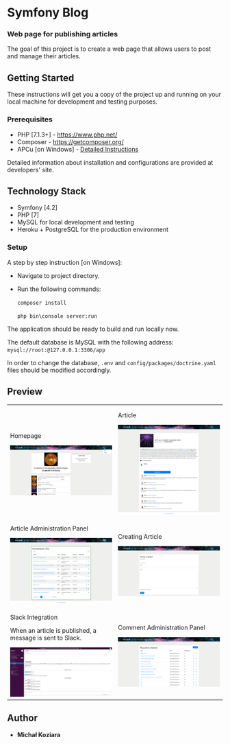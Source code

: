 # Symfony Blog
### Web page for publishing articles

The goal of this project is to create a web page that allows users to post and manage their articles.

## Getting Started

These instructions will get you a copy of the project up and running on 
your local machine for development and testing purposes.

### Prerequisites

* PHP [7.1.3+] - https://www.php.net/
* Composer - https://getcomposer.org/
* APCu [on Windows] - [Detailed Instructions](https://stackoverflow.com/questions/24448261/how-to-install-apcu-in-windows)

Detailed information about installation and configurations are provided at developers' site.

## Technology Stack

* Symfony [4.2]
* PHP [7]
* MySQL for local development and testing
* Heroku + PostgreSQL for the production environment

### Setup 

A step by step instruction [on Windows]:
* Navigate to project directory.
* Run the following commands:

    ``composer install``
    
    ``php bin\console server:run``

The application should be ready to build and run locally now.

The default database is MySQL with the following address:
``mysql://root:@127.0.0.1:3306/app``

In order to change the database, ``.env`` and ``config/packages/doctrine.yaml`` files should be modified accordingly.

## Preview

<table>
    <tr>
        <td>
            <p>Homepage</p>
            <img src="images/img_1.png" alt="homepage" title="Homepage">
        </td>
        <td>
            <p>Article</p>
            <img src="images/img_2.png" alt="article" title="Article">
        </td>
    </tr>
    <tr>
        <td>
            <p>Article Administration Panel</p>
            <img src="images/img_3.png" alt="article administration panel" title="Article Administration Panel">
        </td>
        <td>
            <p>Creating Article</p>
            <img src="images/img_4.png" alt="creating article" title="Creating Article">
        </td>
    </tr>
    <tr>
        <td>
            <p>Slack Integration</p>
            <p>When an article is published, a message is sent to Slack.</p>
            <img src="images/img_5.png" alt="slack integration" title="Slack Integration">
        </td>
        <td>
            <p>Comment Administration Panel</p>
            <img src="images/img_6.png" alt="comment administration panel" title="Comment Administration Panel">
        </td>
    </tr>
</table>


## Author

* **Michał Koziara** 

